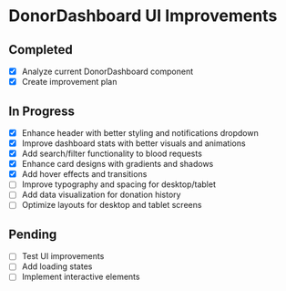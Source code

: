 # DonorDashboard UI Improvements

## Completed
- [x] Analyze current DonorDashboard component
- [x] Create improvement plan

## In Progress
- [x] Enhance header with better styling and notifications dropdown
- [x] Improve dashboard stats with better visuals and animations
- [x] Add search/filter functionality to blood requests
- [x] Enhance card designs with gradients and shadows
- [x] Add hover effects and transitions
- [ ] Improve typography and spacing for desktop/tablet
- [ ] Add data visualization for donation history
- [ ] Optimize layouts for desktop and tablet screens

## Pending
- [ ] Test UI improvements
- [ ] Add loading states
- [ ] Implement interactive elements
